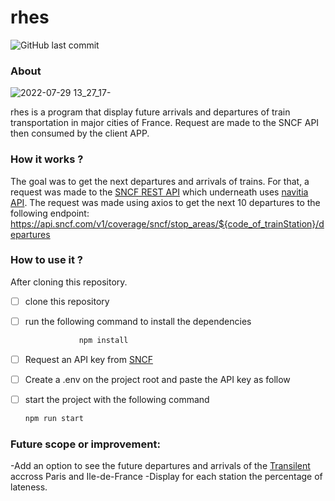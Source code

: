 # rhes
![GitHub last commit](https://img.shields.io/github/last-commit/nathanstephane/rhes)
### About
![2022-07-29 13_27_17-](https://user-images.githubusercontent.com/75221936/181749890-95da0cfe-f408-4eb8-a317-8440bf0e4233.png)

rhes is a program that display future arrivals and departures of train transportation in major cities of France. Request are made to the SNCF API then consumed by the client APP.
### How it works ?
The goal was to get the next departures and arrivals of trains. For that, a request was made to the [SNCF REST API](https://www.digital.sncf.com/startup/API) which underneath uses [navitia API](https://navitia.io/).
The request was made using axios to get the next 10 departures to the following endpoint: https://api.sncf.com/v1/coverage/sncf/stop_areas/${code_of_trainStation}/departures

### How to use it ?
After cloning this repository.

-   [ ] clone this repository
    
-   [ ] run the following command to install the dependencies
    
    ```jsx
    			npm install
    
    ```
    
-   [ ] Request an API key from [SNCF](https://www.digital.sncf.com/startup/API)
    
-   [ ] Create a .env on the project root and paste the API key as follow
    
    
    
-   [ ] start the project with the following command
    
    ```jsx
    npm run start
    
    ```
### Future scope or improvement:
-Add an option to see the future departures and arrivals of the [Transilent](https://www.transilien.com/en) accross Paris and Ile-de-France
-Display for each station the percentage of lateness.
